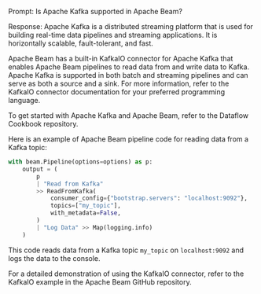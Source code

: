 Prompt:
Is Apache Kafka supported in Apache Beam?

Response:
Apache Kafka is a distributed streaming platform that is used for building real-time data pipelines and streaming applications. It is horizontally scalable, fault-tolerant, and fast.

Apache Beam has a built-in KafkaIO connector for Apache Kafka that enables Apache Beam pipelines to read data from and write data to Kafka. Apache Kafka is supported in both batch and streaming pipelines and can serve as both a source and a sink. For more information, refer to the KafkaIO connector documentation for your preferred programming language.

To get started with Apache Kafka and Apache Beam, refer to the Dataflow Cookbook repository.

Here is an example of Apache Beam pipeline code for reading data from a Kafka topic:

```python
with beam.Pipeline(options=options) as p:
    output = (
        p
        | "Read from Kafka"
        >> ReadFromKafka(
            consumer_config={"bootstrap.servers": "localhost:9092"},
            topics=["my_topic"],
            with_metadata=False,
        )
        | "Log Data" >> Map(logging.info)
    )
```

This code reads data from a Kafka topic `my_topic` on `localhost:9092` and logs the data to the console.

For a detailed demonstration of using the KafkaIO connector, refer to the KafkaIO example in the Apache Beam GitHub repository.
